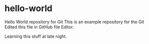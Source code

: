 # hello-world
Hello World repository for Git
This is an example repository for the Git
Edited this file in GitHub file Editor.

Learning this stuff at late night.
